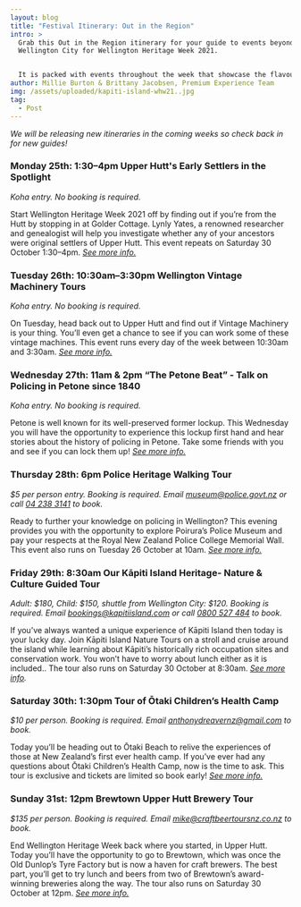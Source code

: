 ```yaml
---
layout: blog
title: "Festival Itinerary: Out in the Region"
intro: >
  Grab this Out in the Region itinerary for your guide to events beyond
  Wellington City for Wellington Heritage Week 2021. 


  It is packed with events throughout the week that showcase the flavour of Lower Hutt, Upper Hutt, Porirua, and the Kāpiti Coast.  
author: Millie Burton & Brittany Jacobsen, Premium Experience Team
img: /assets/uploaded/kapiti-island-whw21..jpg
tag:
  - Post
---
```

*We will be releasing new itineraries in the coming weeks so check back in for new guides!*

### Monday 25th: 1:30–4pm Upper Hutt's Early Settlers in the Spotlight

*Koha entry. No booking is required.* 

Start Wellington Heritage Week 2021 off by finding out if you’re from the Hutt by stopping in at Golder Cottage. Lynly Yates, a renowned researcher and genealogist will help you investigate whether any of your ancestors were original settlers of Upper Hutt. This event repeats on Saturday 30 October 1:30–4pm. *[See more info.](https://wellingtonheritageweek.co.nz/event/upper-hutts-early-settlers-in-the-spotlight/)*

### Tuesday 26th: 10:30am–3:30pm Wellington Vintage Machinery Tours

*Koha entry. No booking is required.*

On Tuesday, head back out to Upper Hutt and find out if Vintage Machinery is your thing. You’ll even get a chance to see if you can work some of these vintage machines. This event runs every day of the week between 10:30am and 3:30am. *[See more info.](https://wellingtonheritageweek.co.nz/event/wellington-vintage-machinery-tours/)*

### Wednesday 27th: 11am & 2pm “The Petone Beat” - Talk on Policing in Petone since 1840

*Koha entry. No booking is required.*

Petone is well known for its well-preserved former lockup. This Wednesday you will have the opportunity to experience this lockup first hand and hear stories about the history of policing in Petone. Take some friends with you and see if you can lock them up! *[See more info.](https://wellingtonheritageweek.co.nz/event/the-petone-beat-talk-on-policing-in-petone-since-1840/)*

### Thursday 28th: 6pm Police Heritage Walking Tour

*$5 per person entry. Booking is required. Email [museum@police.govt.nz](mailto:museum@police.govt.nz) or call [04 238 3141](tel:042383141) to book.*

Ready to further your knowledge on policing in Wellington? This evening provides you with the opportunity to explore Poirura’s Police Museum and pay your respects at the Royal New Zealand Police College Memorial Wall. This event also runs on Tuesday 26 October at 10am. *[See more info.](https://wellingtonheritageweek.co.nz/event/police-heritage-walking-tour/)*

### Friday 29th: 8:30am Our Kāpiti Island Heritage- Nature & Culture Guided Tour

*Adult: $180, Child: $150, shuttle from Wellington City: $120. Booking is required. Email [bookings@kapitiisland.com](mailto:bookings@kapitiisland.com) or call [0800 527 484](tel:0800527484) to book.*

If you’ve always wanted a unique experience of Kāpiti Island then today is your lucky day. Join Kāpiti Island Nature Tours on a stroll and cruise around the island while learning about Kāpiti’s historically rich occupation sites and conservation work. You won’t have to worry about lunch either as it is included.. The tour also runs on Saturday 30 October at 8:30am. *[See more info](https://wellingtonheritageweek.co.nz/event/our-kapiti-island-heritage/).*

### Saturday 30th: 1:30pm Tour of Ōtaki Children’s Health Camp

*$10 per person. Booking is required. Email [anthonydreavernz@gmail.com](mailto:anthonydreavernz@gmail.com) to book.*

Today you’ll be heading out to Ōtaki Beach to relive the experiences of those at New Zealand’s first ever health camp. If you’ve ever had any questions about Ōtaki Children’s Health Camp, now is the time to ask. This tour is exclusive and tickets are limited so book early! *[See more info.](https://wellingtonheritageweek.co.nz/event/a-tour-of-otaki-children-s-health-camp/)*

### Sunday 31st: 12pm Brewtown Upper Hutt Brewery Tour

*$135 per person. Booking is required. Email [mike@craftbeertoursnz.co.nz](mailto:mike@craftbeertoursnz.co.nz) to book.*

End Wellington Heritage Week back where you started, in Upper Hutt. Today you’ll have the opportunity to go to Brewtown, which was once the Old Dunlop’s Tyre Factory but is now a haven for craft brewers. The best part, you’ll get to try lunch and beers from two of Brewtown’s award-winning breweries along the way. The tour also runs on Saturday 30 October at 12pm. *[See more info.](https://wellingtonheritageweek.co.nz/event/brewtown-upper-hutt-brewery-tour/)*